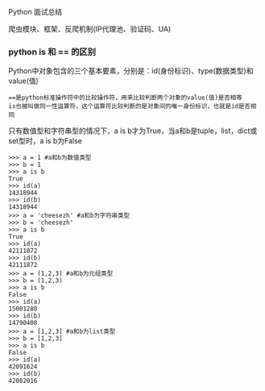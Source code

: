 Python 面试总结

爬虫模块、框架、反爬机制(IP代理池、验证码、UA)



### python is 和 == 的区别

Python中对象包含的三个基本要素，分别是：id(身份标识)、type(数据类型)和value(值)

```
==是python标准操作符中的比较操作符，用来比较判断两个对象的value(值)是否相等
is也被叫做同一性运算符，这个运算符比较判断的是对象间的唯一身份标识，也就是id是否相同
```

只有数值型和字符串型的情况下，a is b才为True，当a和b是tuple，list，dict或set型时，a is b为False

```
>>> a = 1 #a和b为数值类型
>>> b = 1
>>> a is b
True
>>> id(a)
14318944
>>> id(b)
14318944
>>> a = 'cheesezh' #a和b为字符串类型
>>> b = 'cheesezh'
>>> a is b
True
>>> id(a)
42111872
>>> id(b)
42111872
>>> a = (1,2,3) #a和b为元组类型
>>> b = (1,2,3)
>>> a is b
False
>>> id(a)
15001280
>>> id(b)
14790408
>>> a = [1,2,3] #a和b为list类型
>>> b = [1,2,3]
>>> a is b
False
>>> id(a)
42091624
>>> id(b)
42082016
```

